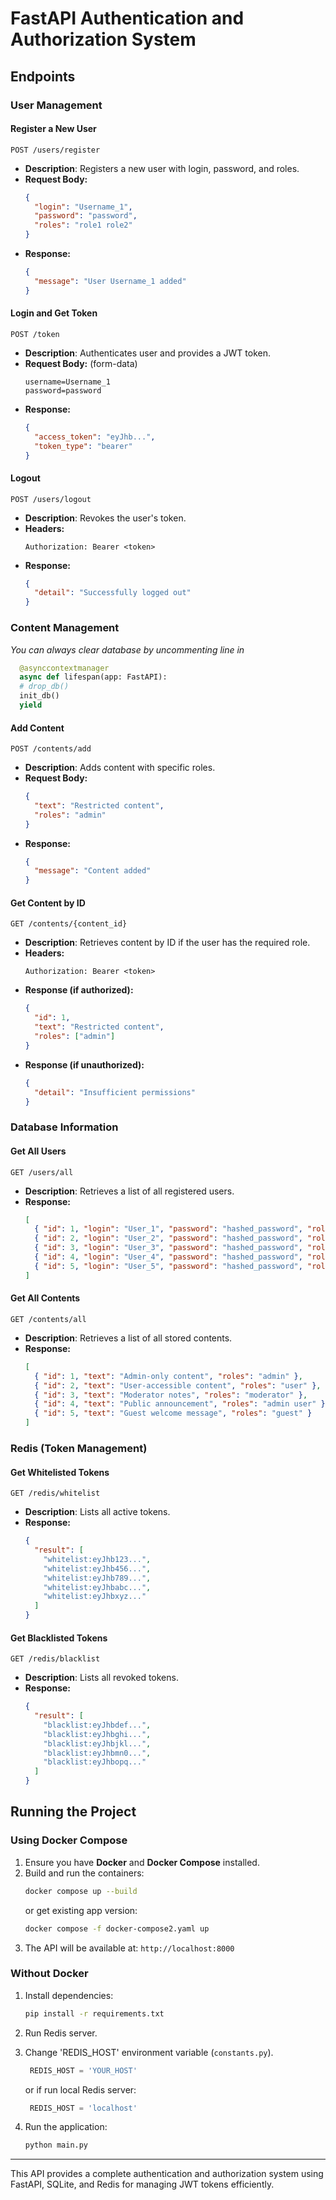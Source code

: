 # FastAPI Authentication and Authorization System

## Endpoints

### **User Management**

#### **Register a New User**

`POST /users/register`

- **Description**: Registers a new user with login, password, and roles.
- **Request Body:**
  ```json
  {
    "login": "Username_1",
    "password": "password",
    "roles": "role1 role2"
  }
  ```
- **Response:**
  ```json
  {
    "message": "User Username_1 added"
  }
  ```

#### **Login and Get Token**

`POST /token`

- **Description**: Authenticates user and provides a JWT token.
- **Request Body:** (form-data)
  ```
  username=Username_1
  password=password
  ```
- **Response:**
  ```json
  {
    "access_token": "eyJhb...",
    "token_type": "bearer"
  }
  ```

#### **Logout**

`POST /users/logout`

- **Description**: Revokes the user's token.
- **Headers:**
  ```
  Authorization: Bearer <token>
  ```
- **Response:**
  ```json
  {
    "detail": "Successfully logged out"
  }
  ```

### **Content Management**


_You can always clear database by uncommenting line in_
  ```python
    @asynccontextmanager
    async def lifespan(app: FastAPI):
    # drop_db()
    init_db()
    yield
  ```

#### **Add Content**

`POST /contents/add`

- **Description**: Adds content with specific roles.
- **Request Body:**
  ```json
  {
    "text": "Restricted content",
    "roles": "admin"
  }
  ```
- **Response:**
  ```json
  {
    "message": "Content added"
  }
  ```

#### **Get Content by ID**

`GET /contents/{content_id}`

- **Description**: Retrieves content by ID if the user has the required role.
- **Headers:**
  ```
  Authorization: Bearer <token>
  ```
- **Response (if authorized):**
  ```json
  {
    "id": 1,
    "text": "Restricted content",
    "roles": ["admin"]
  }
  ```
- **Response (if unauthorized):**
  ```json
  {
    "detail": "Insufficient permissions"
  }
  ```

### **Database Information**

#### **Get All Users**

`GET /users/all`

- **Description**: Retrieves a list of all registered users.
- **Response:**
  ```json
  [
    { "id": 1, "login": "User_1", "password": "hashed_password", "roles": "admin" },
    { "id": 2, "login": "User_2", "password": "hashed_password", "roles": "user" },
    { "id": 3, "login": "User_3", "password": "hashed_password", "roles": "moderator" },
    { "id": 4, "login": "User_4", "password": "hashed_password", "roles": "admin" },
    { "id": 5, "login": "User_5", "password": "hashed_password", "roles": "guest" }
  ]
  ```

#### **Get All Contents**

`GET /contents/all`

- **Description**: Retrieves a list of all stored contents.
- **Response:**
  ```json
  [
    { "id": 1, "text": "Admin-only content", "roles": "admin" },
    { "id": 2, "text": "User-accessible content", "roles": "user" },
    { "id": 3, "text": "Moderator notes", "roles": "moderator" },
    { "id": 4, "text": "Public announcement", "roles": "admin user" },
    { "id": 5, "text": "Guest welcome message", "roles": "guest" }
  ]
  ```

### **Redis (Token Management)**

#### **Get Whitelisted Tokens**

`GET /redis/whitelist`

- **Description**: Lists all active tokens.
- **Response:**
  ```json
  {
    "result": [
      "whitelist:eyJhb123...",
      "whitelist:eyJhb456...",
      "whitelist:eyJhb789...",
      "whitelist:eyJhbabc...",
      "whitelist:eyJhbxyz..."
    ]
  }
  ```

#### **Get Blacklisted Tokens**

`GET /redis/blacklist`

- **Description**: Lists all revoked tokens.
- **Response:**
  ```json
  {
    "result": [
      "blacklist:eyJhbdef...",
      "blacklist:eyJhbghi...",
      "blacklist:eyJhbjkl...",
      "blacklist:eyJhbmn0...",
      "blacklist:eyJhbopq..."
    ]
  }
  ```

## Running the Project

### **Using Docker Compose**

1. Ensure you have **Docker** and **Docker Compose** installed.
2. Build and run the containers:
   ```sh
   docker compose up --build
   ```
   or get existing app version:
   ```sh
   docker compose -f docker-compose2.yaml up
   ```
3. The API will be available at: `http://localhost:8000`

### **Without Docker**

1. Install dependencies:
   ```sh
   pip install -r requirements.txt
   ```

2. Run Redis server.

3. Change 'REDIS_HOST' environment variable (`constants.py`).

   ```python
    REDIS_HOST = 'YOUR_HOST'
   ```
   or if run local Redis server:
   ```python
    REDIS_HOST = 'localhost'
   ```


3. Run the application:
   ```sh
   python main.py
   ```

---
This API provides a complete authentication and authorization system using FastAPI, SQLite, and Redis for managing JWT
tokens efficiently.

